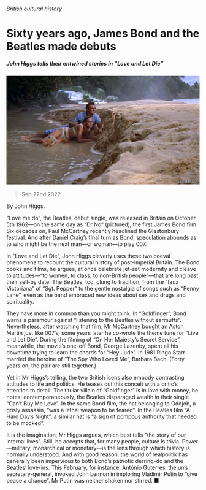 ###### British cultural history

# Sixty years ago, James Bond and the Beatles made debuts 

##### John Higgs tells their entwined stories in “Love and Let Die” 

![image](images/20220924_CUP505.jpg) 

> Sep 22nd 2022 

 By John Higgs. 

“Love me do”, the Beatles’ debut single, was released in Britain on October 5th 1962—on the same day as “Dr No” (pictured), the first James Bond film. Six decades on, Paul McCartney recently headlined the Glastonbury festival. And after Daniel Craig’s final turn as Bond, speculation abounds as to who might be the next man—or woman—to play 007.

In “Love and Let Die”, John Higgs cleverly uses these two coeval phenomena to recount the cultural history of post-imperial Britain. The Bond books and films, he argues, at once celebrate jet-set modernity and cleave to attitudes—“to women, to class, to non-British people”—that are long past their sell-by date. The Beatles, too, clung to tradition, from the “faux Victoriana” of “Sgt. Pepper” to the gentle nostalgia of songs such as “Penny Lane”, even as the band embraced new ideas about sex and drugs and spirituality. 

They have more in common than you might think. In “Goldfinger”, Bond warns a paramour against “listening to the Beatles without earmuffs”. Nevertheless, after watching that film, Mr McCartney bought an Aston Martin just like 007’s; some years later he co-wrote the theme tune for “Live and Let Die”. During the filming of “On Her Majesty’s Secret Service”, meanwhile, the movie’s one-off Bond, George Lazenby, spent all his downtime trying to learn the chords for “Hey Jude”. In 1981 Ringo Starr married the heroine of “The Spy Who Loved Me”, Barbara Bach. (Forty years on, the pair are still together.)

Yet in Mr Higgs’s telling, the two British icons also embody contrasting attitudes to life and politics. He teases out this conceit with a critic’s attention to detail. The titular villain of “Goldfinger” is in love with money, he notes; contemporaneously, the Beatles disparaged wealth in their single “Can’t Buy Me Love”. In the same Bond film, the hat belonging to Oddjob, a grisly assassin, “was a lethal weapon to be feared”. In the Beatles film “A Hard Day’s Night”, a similar hat is “a sign of pompous authority that needed to be mocked”. 

It is the imagination, Mr Higgs argues, which best tells “the story of our internal lives”. Still, he accepts that, for many people, culture is trivia. Power—military, monarchical or monetary—is the lens through which history is normally understood. And with good reason: the world of realpolitik has generally been impervious to both Bond’s patriotic derring-do and the Beatles’ love-ins. This February, for instance, António Guterres, the un’s secretary-general, invoked John Lennon in imploring Vladimir Putin to “give peace a chance”. Mr Putin was neither shaken nor stirred. ■

